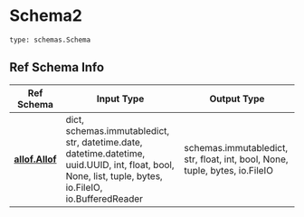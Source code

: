 # Schema2
```
type: schemas.Schema
```

## Ref Schema Info
Ref Schema | Input Type | Output Type
---------- | ---------- | -----------
[**allof.Allof**](../../../../../../components/schema/allof.md) | dict, schemas.immutabledict, str, datetime.date, datetime.datetime, uuid.UUID, int, float, bool, None, list, tuple, bytes, io.FileIO, io.BufferedReader | schemas.immutabledict, str, float, int, bool, None, tuple, bytes, io.FileIO
